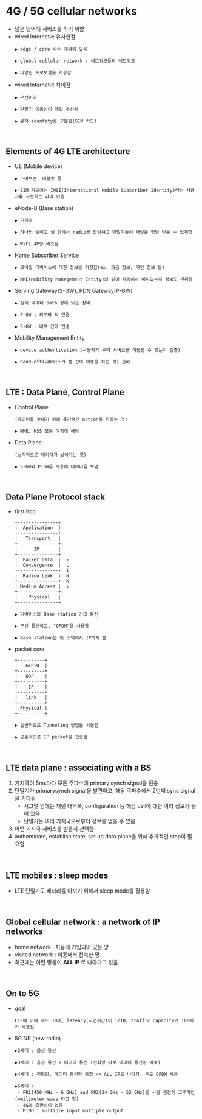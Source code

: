 4G / 5G cellular networks
==========================
* 넓은 영역에 서비스를 하기 위함
* wired Internet과 유사한점
  ```
  ▶ edge / core 라는 개념이 있음

  ▶ global cellular network : 네트워크들의 네트워크

  ▶ 다양한 프로토콜을 사용함
  ```
* wired Internet과 차이점
  ```
  ▶ 무선이다

  ▶ 단말기 이동성이 제일 우선됨

  ▶ 유저 identity를 구분함(SIM 카드)
  ```

<br/>

Elements of 4G LTE architecture
------------------
* UE (Mobile device)
  ```
  ▶ 스마트폰, 테블릿 등

  ▶ SIM 카드에는 IMSI(International Mobile Subscriber Identity)라는 사용자를 구분하는 값이 있음
  ```
* eNode-B (Base station)
  ```
  ▶ 기지국

  ▶ 하나의 셀이고 셀 안에서 radio를 할당하고 단말기들이 채널을 할당 받을 수 있게함

  ▶ WiFi AP랑 비슷함
  ```

* Home Subscriber Service
  ```
  ▶ 모바일 디바이스에 대한 정보를 저장함(ex. 과금 정보, 개인 정보 등)

  ▶ MME(Mobility Management Entity)와 같이 작동해서 어디있는지 정보도 관리함
  ```

* Serving Gateway(S-GW), PDN Gateway(P-GW)
  ```
  ▶ 실제 데이터 path 상에 있는 장비

  ▶ P-GW : 외부와 의 연결

  ▶ S-GW : 내부 간에 연결
  ```

* Mobility Management Entity
  ```
  ▶ device authentication (사용자가 우리 서비스를 이용할 수 있는지 검증)

  ▶ hand-off(디바이스가 셀 간의 이동을 하는 것) 관리
  ```

<br/>

LTE : Data Plane, Control Plane
----------------
* Control Plane
  ```
  (데이터를 보내기 위해 추가적인 action을 취하는 것)

  ▶ MME, HSS 모두 여기에 해당
  ```
* Data Plane
  ```
  (실직적으로 데이터가 날아가는 것)
  
  ▶ S-GW와 P-GW를 사용해 데이터를 보냄
  ```

<br/>

Data Plane Protocol stack
---------------------------
* first hop
  ```
  +---------------+
  |  Application  |
  +---------------+
  |   Transport   |
  +---------------+
  |      IP       |
  +---------------+
  |  Packet Data  |  ↑
  |  Convergence  |  L 
  +---------------+  I
  |  Radion Link  |  N
  +---------------+  K
  | Medium Access |  ↓
  +---------------+
  |    Physical   |
  +---------------+

  ▶ 디바이스와 Base station 간의 통신

  ▶ 무선 통신이고, "OFDM"을 사용함

  ▶ Base station은 위 스택에서 IP까지 씀
  ```

* packet core
  ```
  +----------+
  |   GTP-U  |
  +----------+
  |   UDP    |
  +----------+
  |    IP    |
  +----------+
  |   link   |
  +----------+
  | Physical |
  +----------+

  ▶ 일반적으로 Tunneling 방법을 사용함

  ▶ 공통적으로 IP packet을 전송함
  ```

<br/>

LTE data plane : associating with a BS
------------------------------------
1. 기지국이 5ms마다 모든 주파수에 primary synch signal을 전송
2. 단말기가 primarysynch signal을 발견하고, 해당 주파수에서 2번째 sync signal을 기다림
   - 시그널 안에는 채널 대역폭, configuration 등 해당 cell에 대한 여러 정보가 들어 있음
   - 단말기는 여러 기지국으로부터 정보를 얻을 수 있음
3. 어떤 기지국 서비스를 받을지 선택함
4. authenticate, establish state, set up data plane을 위해 추가적인 step이 필요함

<br/>

LTE mobiles : sleep modes
----------------------
* LTE 단말기도 배터리를 아끼기 위해서 sleep mode를 활용함

<br/>

Global cellular network : a network of IP networks
---------------------------
* home network : 처음에 가입되어 있는 망
* visited network : 이동해서 접속한 망
* 최근에는 이런 망들이 __ALL IP__ 로 나아가고 있음


<br/>

On to 5G
-------------
* goal
  ```
  LTE에 비해 속도 10배, latency(지연시간)이 1/10, traffic capacity가 100배가 목표임
  ```

* 5G NR (new radio)
  ```
  ▶2세대 : 음성 통신
  
  ▶3세대 : 음성 통신 + 데이터 통신 (전화망 따로 데이터 통신망 따로)
  
  ▶4세대 : 전화망, 데이터 통신망 통합 => ALL IP로 나아감, 주로 OFDM 사용
  
  ▶5세대 :
   - FR1(450 MHz - 6 GHz) and FR2(24 GHz - 52 GHz)를 사용 굉장히 고주파임(=milimeter wave 라고 함)
   - 4G와 호환성이 없음
   - MIMO : multiple input multiple output
  ```
